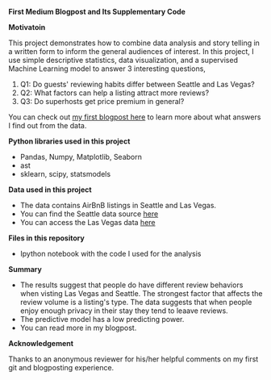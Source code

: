 
**First Medium Blogpost and Its Supplementary Code**

**Motivatoin**

This project demonstrates how to combine data analysis and story telling in a written form to inform the general audiences of interest.
In this project, I use simple descriptive statistics, data visualization, and a supervised Machine Learning model to answer 3 interesting questions,

1. Q1: Do guests' reviewing habits differ between Seattle and Las Vegas?
1. Q2: What factors can help a listing attract more reviews?
1. Q3: Do superhosts get price premium in general?

You can check out [my first blogpost here](https://medium.com/@reneeshiyanliu/a-naive-sleuth-on-airbnbs-cheapest-secret-weapon-user-reviews-d04f8d43555b) to learn more about what answers I find out from the data.

**Python libraries used in this project**

   - Pandas, Numpy, Matplotlib, Seaborn
   - ast
   - sklearn, scipy, statsmodels
   

**Data used in this project**

  - The data contains AirBnB listings in Seattle and Las Vegas.
  - You can find the Seattle data source [here](https://www.kaggle.com/airbnb/seattle/data)
  - You can access the Las Vegas data [here](http://insideairbnb.com/get-the-data.html)

**Files in this repository**

  - Ipython notebook with the code I used for the analysis
  
**Summary**

- The results suggest that people do have different review behaviors when visting Las Vegas and Seattle. The strongest factor that affects the review volume is a listing's type. The data suggests that when people enjoy enough privacy in their stay they tend to leaave reviews.
- The predictive model has a low predicting power.
- You can read more in my blogpost.

**Acknowledgement**

Thanks to an anonymous reviewer for his/her helpful comments on my first git and blogposting experience.
